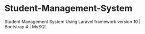 # Student-Management-System
Student Management System Using Laravel framework version 10 | Bootstrap 4 | MySQL
